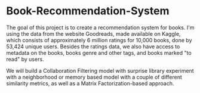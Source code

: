 # Book-Recommendation-System

The goal of this project is to create a recommendation system for books. I'm using the data from the website Goodreads, made available on Kaggle, which consists of approximately 6 million ratings for 10,000 books, done by 53,424 unique users. Besides the ratings data, we also have access to metadata on the books, books genre and other tags, and books marked "to read" by users.

We will build a Collaboration Filtering model with surprise library experiment with a neighborhood or memory based model with a couple of different similarity metrics, as well as a Matrix Factorization-based approach.
